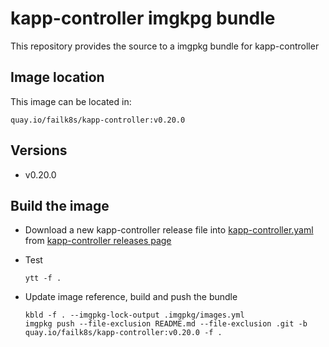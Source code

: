 # kapp-controller imgkpg bundle
This repository provides the source to a imgpkg bundle for kapp-controller

## Image location
This image can be located in:

```
quay.io/failk8s/kapp-controller:v0.20.0
```

## Versions

- v0.20.0


## Build the image

- Download a new kapp-controller release file into [kapp-controller.yaml](./base-files/kapp-controller.yaml) from [kapp-controller releases page](https://github.com/vmware-tanzu/carvel-kapp-controller/releases)

- Test
  ```
  ytt -f .
  ```
- Update image reference, build and push the bundle
  ```
  kbld -f . --imgpkg-lock-output .imgpkg/images.yml
  imgpkg push --file-exclusion README.md --file-exclusion .git -b quay.io/failk8s/kapp-controller:v0.20.0 -f .
  ```

